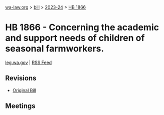 [wa-law.org](/) > [bill](/bill/) > [2023-24](/bill/2023-24/) > [HB 1866](/bill/2023-24/hb/1866/)

# HB 1866 - Concerning the academic and support needs of children of seasonal farmworkers.
[leg.wa.gov](https://app.leg.wa.gov/billsummary?BillNumber=1866&Year=2023&Initiative=false) | [RSS Feed](./rss.xml)

## Revisions
* [Original Bill](1/)

## Meetings